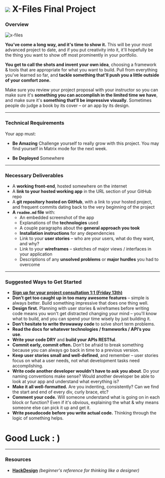 # ![](https://ga-dash.s3.amazonaws.com/production/assets/logo-9f88ae6c9c3871690e33280fcf557f33.png) X-Files Final Project

### Overview

![x-files](http://i.giphy.com/l2JHZkNAJMTYCQRhe.gif)

**You’ve come a long way, and it's time to show it.** This will be your most advanced project to date, and if you put creativity into it, it'll hopefully be the thing you want to show off most prominently in your portfolio.

**You get to call the shots and invent your own idea**, choosing a framework & tools that are appropriate for what you want to build. Pull from everything you've learned so far, and **tackle something that'll push you a little outside of your comfort zone.**

Make sure you review your project proposal with your instructor so you can make sure it's **something you can accomplish in the limited time we have**, and make sure it's **something that'll be impressive visually**. Sometimes people do judge a book by its cover – or an app by its design.

---

### Technical Requirements

Your app must:

* **Be Amazing** Challenge yourself to really grow with this project. You may find yourself in Matrix mode for the next week.

* **Be Deployed** Somewhere

---

### Necessary Deliverables

* A **working front-end**, hosted somewhere on the internet
* A **link to your hosted working app** in the URL section of your GitHub repo
* A **git repository hosted on GitHub**, with a link to your hosted project, and frequent commits dating back to the very beginning of the project
* **A ``readme.md`` file** with:
    * An embedded screenshot of the app
    * Explanations of the **technologies** used
    * A couple paragraphs about the **general approach you took**
    * **Installation instructions** for any dependencies
    * Link to your **user stories** – who are your users, what do they want, and why?
    * Link to your **wireframes** – sketches of major views / interfaces in your application
    * Descriptions of any **unsolved problems** or **major hurdles** you had to overcome

---

### Suggested Ways to Get Started

* **[Sign up for your project consultation 1:1 (Friday 13th)](https://docs.google.com/spreadsheets/d/1zyz5KuVCQnTYMF961798ePOxf7U6_i-Tr3GzpxQXNC8/edit#gid=0)**
* **Don’t get too caught up in too many awesome features** – simple is always better. Build something impressive that does one thing well.
* **Design first.** Planning with user stories & wireframes before writing code means you won't get distracted changing your mind – you'll know what to build, and you can spend your time wisely by just building it.
* **Don’t hesitate to write throwaway code** to solve short term problems.
* **Read the docs for whatever technologies / frameworks / API’s you use**.
* **Write your code DRY** and **build your APIs RESTful**.
* **Commit early, commit often.** Don’t be afraid to break something because you can always go back in time to a previous version.
* **Keep user stories small and well-defined**, and remember – user stories focus on what a user needs, not what development tasks need accomplishing.
* **Write code another developer wouldn't have to ask you about**. Do your naming conventions make sense? Would another developer be able to look at your app and understand what everything is?
* **Make it all well-formatted.** Are you indenting, consistently? Can we find the start and end of every div, curly brace, etc?
* **Comment your code.** Will someone understand what is going on in each block or function? Even if it's obvious, explaining the what & why means someone else can pick it up and get it.
* **Write pseudocode before you write actual code.** Thinking through the logic of something helps.


# Good Luck : )
---

### Resources

* **[HackDesign](https://hackdesign.org/lessons)** _(beginner's reference for thinking like a designer)_
